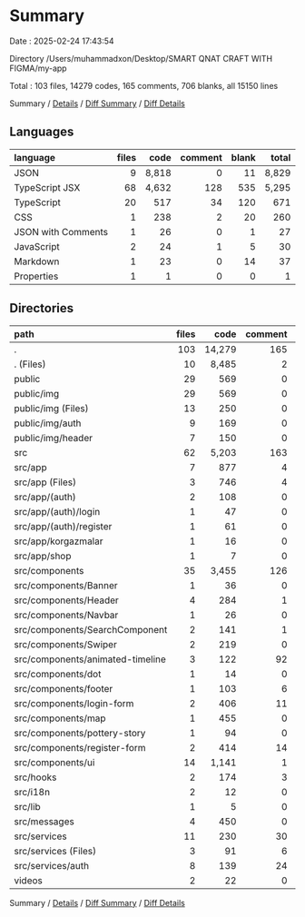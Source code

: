 # Summary

Date : 2025-02-24 17:43:54

Directory /Users/muhammadxon/Desktop/SMART QNAT CRAFT WITH FIGMA/my-app

Total : 103 files,  14279 codes, 165 comments, 706 blanks, all 15150 lines

Summary / [Details](details.md) / [Diff Summary](diff.md) / [Diff Details](diff-details.md)

## Languages
| language | files | code | comment | blank | total |
| :--- | ---: | ---: | ---: | ---: | ---: |
| JSON | 9 | 8,818 | 0 | 11 | 8,829 |
| TypeScript JSX | 68 | 4,632 | 128 | 535 | 5,295 |
| TypeScript | 20 | 517 | 34 | 120 | 671 |
| CSS | 1 | 238 | 2 | 20 | 260 |
| JSON with Comments | 1 | 26 | 0 | 1 | 27 |
| JavaScript | 2 | 24 | 1 | 5 | 30 |
| Markdown | 1 | 23 | 0 | 14 | 37 |
| Properties | 1 | 1 | 0 | 0 | 1 |

## Directories
| path | files | code | comment | blank | total |
| :--- | ---: | ---: | ---: | ---: | ---: |
| . | 103 | 14,279 | 165 | 706 | 15,150 |
| . (Files) | 10 | 8,485 | 2 | 26 | 8,513 |
| public | 29 | 569 | 0 | 93 | 662 |
| public/img | 29 | 569 | 0 | 93 | 662 |
| public/img (Files) | 13 | 250 | 0 | 38 | 288 |
| public/img/auth | 9 | 169 | 0 | 34 | 203 |
| public/img/header | 7 | 150 | 0 | 21 | 171 |
| src | 62 | 5,203 | 163 | 586 | 5,952 |
| src/app | 7 | 877 | 4 | 82 | 963 |
| src/app (Files) | 3 | 746 | 4 | 63 | 813 |
| src/app/(auth) | 2 | 108 | 0 | 15 | 123 |
| src/app/(auth)/login | 1 | 47 | 0 | 7 | 54 |
| src/app/(auth)/register | 1 | 61 | 0 | 8 | 69 |
| src/app/korgazmalar | 1 | 16 | 0 | 2 | 18 |
| src/app/shop | 1 | 7 | 0 | 2 | 9 |
| src/components | 35 | 3,455 | 126 | 386 | 3,967 |
| src/components/Banner | 1 | 36 | 0 | 8 | 44 |
| src/components/Header | 4 | 284 | 1 | 23 | 308 |
| src/components/Navbar | 1 | 26 | 0 | 8 | 34 |
| src/components/SearchComponent | 2 | 141 | 1 | 17 | 159 |
| src/components/Swiper | 2 | 219 | 0 | 25 | 244 |
| src/components/animated-timeline | 3 | 122 | 92 | 21 | 235 |
| src/components/dot | 1 | 14 | 0 | 4 | 18 |
| src/components/footer | 1 | 103 | 6 | 3 | 112 |
| src/components/login-form | 2 | 406 | 11 | 31 | 448 |
| src/components/map | 1 | 455 | 0 | 42 | 497 |
| src/components/pottery-story | 1 | 94 | 0 | 6 | 100 |
| src/components/register-form | 2 | 414 | 14 | 40 | 468 |
| src/components/ui | 14 | 1,141 | 1 | 158 | 1,300 |
| src/hooks | 2 | 174 | 3 | 38 | 215 |
| src/i18n | 2 | 12 | 0 | 3 | 15 |
| src/lib | 1 | 5 | 0 | 2 | 7 |
| src/messages | 4 | 450 | 0 | 8 | 458 |
| src/services | 11 | 230 | 30 | 67 | 327 |
| src/services (Files) | 3 | 91 | 6 | 24 | 121 |
| src/services/auth | 8 | 139 | 24 | 43 | 206 |
| videos | 2 | 22 | 0 | 1 | 23 |

Summary / [Details](details.md) / [Diff Summary](diff.md) / [Diff Details](diff-details.md)